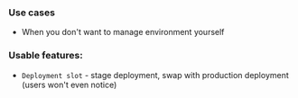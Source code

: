 ### Use cases
* When you don't want to manage environment yourself

### Usable features:
* `Deployment slot` - stage deployment, swap with production deployment (users won't even notice)
